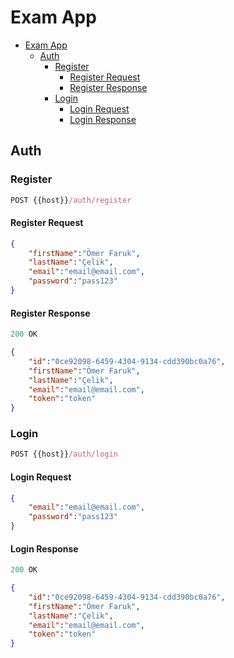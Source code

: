 # Exam App

- [Exam App](#exam-app)
  - [Auth](#auth)
    - [Register](#register)
      - [Register Request](#register-request)
      - [Register Response](#register-response)
    - [Login](#login)
      - [Login Request](#login-request)
      - [Login Response](#login-response)

## Auth

### Register

```js
POST {{host}}/auth/register
```

#### Register Request

```json
{
    "firstName":"Ömer Faruk",
    "lastName":"Çelik",
    "email":"email@email.com",
    "password":"pass123"
}
```

#### Register Response

```js
200 OK
```

```json
{
    "id":"0ce92098-6459-4304-9134-cdd390bc0a76",
    "firstName":"Ömer Faruk",
    "lastName":"Çelik",
    "email":"email@email.com",
    "token":"token"
}
```

### Login

```js
POST {{host}}/auth/login
```

#### Login Request

```json
{
    "email":"email@email.com",
    "password":"pass123"
}
```

#### Login Response

```js
200 OK
```

```json
{
    "id":"0ce92098-6459-4304-9134-cdd390bc0a76",
    "firstName":"Ömer Faruk",
    "lastName":"Çelik",
    "email":"email@email.com",
    "token":"token"
}
```
